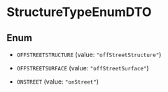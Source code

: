 

# StructureTypeEnumDTO

## Enum


* `OFFSTREETSTRUCTURE` (value: `"offStreetStructure"`)

* `OFFSTREETSURFACE` (value: `"offStreetSurface"`)

* `ONSTREET` (value: `"onStreet"`)



